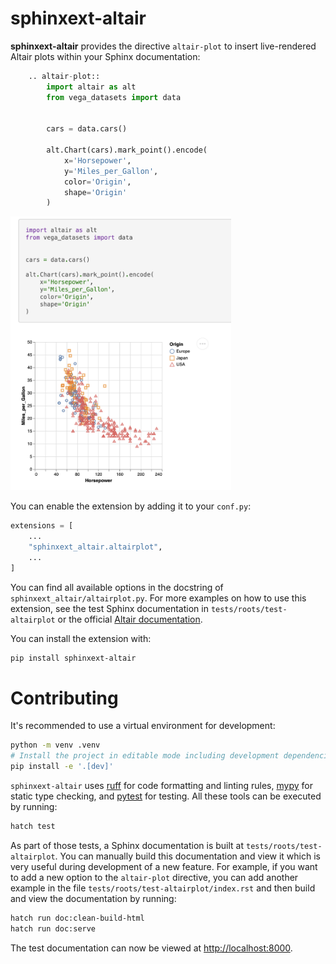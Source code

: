 # sphinxext-altair
**sphinxext-altair** provides the directive `altair-plot` to insert live-rendered Altair plots within your Sphinx documentation:

```python
    .. altair-plot::
        import altair as alt
        from vega_datasets import data


        cars = data.cars()

        alt.Chart(cars).mark_point().encode(
            x='Horsepower',
            y='Miles_per_Gallon',
            color='Origin',
            shape='Origin'
        )
```

<img src="https://raw.githubusercontent.com/altair-viz/sphinxext-altair/main/images/example_screenshot.png"  width="70%">

You can enable the extension by adding it to your `conf.py`:

```python
extensions = [
    ...
    "sphinxext_altair.altairplot",
    ...
]
```

You can find all available options in the docstring of `sphinxext_altair/altairplot.py`. For more examples on how to use this extension, see the test Sphinx documentation in `tests/roots/test-altairplot` or the official [Altair documentation](https://github.com/altair-viz/altair/tree/master/doc).

You can install the extension with:

```bash
pip install sphinxext-altair
```


# Contributing
It's recommended to use a virtual environment for development:

```bash
python -m venv .venv
# Install the project in editable mode including development dependencies
pip install -e '.[dev]'
```

`sphinxext-altair` uses [ruff](https://github.com/astral-sh/ruff) for code formatting and linting rules, [mypy](https://github.com/python/mypy) for static type checking, and [pytest](https://github.com/pytest-dev/pytest) for testing. All these tools can be executed by running:

```bash
hatch test
```

As part of those tests, a Sphinx documentation is built at `tests/roots/test-altairplot`. You can manually build this documentation and view it which is very useful during development of a new feature. For example, if you want to add a new option to the `altair-plot` directive, you can add another example in the file `tests/roots/test-altairplot/index.rst` and then build and view the documentation by running:

```bash
hatch run doc:clean-build-html
hatch run doc:serve
```

The test documentation can now be viewed at [http://localhost:8000](http://localhost:8000).

